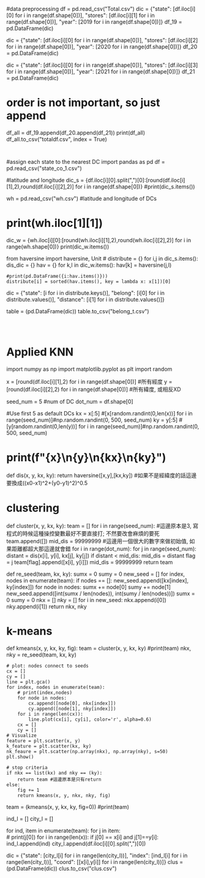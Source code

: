 #data preprocessing
df = pd.read_csv("Total.csv")
dic = {"state": [df.iloc[i][0] for i in range(df.shape[0])],
       "stores": [df.iloc[i][1] for i in range(df.shape[0])],
       "year": [2019 for i in range(df.shape[0])]}
df_19 = pd.DataFrame(dic)

dic = {"state": [df.iloc[i][0] for i in range(df.shape[0])],
       "stores": [df.iloc[i][2] for i in range(df.shape[0])],
       "year": [2020 for i in range(df.shape[0])]}
df_20 = pd.DataFrame(dic)

dic = {"state": [df.iloc[i][0] for i in range(df.shape[0])],
       "stores": [df.iloc[i][3] for i in range(df.shape[0])],
       "year": [2021 for i in range(df.shape[0])]}
df_21 = pd.DataFrame(dic)

# order is not important, so just append
df_all = df_19.append(df_20.append(df_21))
print(df_all)
df_all.to_csv("totaldf.csv", index = True)
```


```
#assign each state to the nearest DC
import pandas as pd
df = pd.read_csv("state_co_1.csv")

#latitude and longitude
dic_s = {df.iloc[i][0].split(",")[0]:[round(df.iloc[i][1],2),round(df.iloc[i][2],2)] for i in range(df.shape[0])} 
#print(dic_s.items())

wh = pd.read_csv("wh.csv") #latitude and longitude of DCs
# print(wh.iloc[1][1])
dic_w = {wh.iloc[i][0]:[round(wh.iloc[i][1],2),round(wh.iloc[i][2],2)] for i in range(wh.shape[0])}
print(dic_w.items())

from haversine import haversine, Unit #
distribute = {}
for i,j in dic_s.items(): 
    dis_dic = {}
    hav = {} 
    for k,l in dic_w.items():
        hav[k] = haversine(j,l) 
				
    #print(pd.DataFrame({i:hav.items()}))
    distribute[i] = sorted(hav.items(), key = lambda x: x[1])[0]


dic = {"state": [i for i in distribute.keys()],
       "belong": [i[0] for i in distribute.values()],
       "distance": [i[1] for i in distribute.values()]}

table = (pd.DataFrame(dic))
table.to_csv("belong_t.csv")
```



```
# Applied KNN
import numpy as np
import matplotlib.pyplot as plt
import random

x = [round(df.iloc[i][1],2) for i in range(df.shape[0])] #所有經度
y = [round(df.iloc[i][2],2) for i in range(df.shape[0])] #所有緯度, 或相反XD

seed_num = 5  #num of DC
dot_num = df.shape[0] 

#Use first 5 as default DCs
kx = x[:5] #[x[random.randint(0,len(x))] for i in range(seed_num)]#np.random.randint(0, 500, seed_num)
ky = y[:5] #[y[random.randint(0,len(y))] for i in range(seed_num)]#np.random.randint(0, 500, seed_num)
# print(f"{x}\n{y}\n{kx}\n{ky}")


def dis(x, y, kx, ky):
    return haversine([x,y],[kx,ky]) #如果不是經緯度的話這邊要換成((x0-x1)^2+(y0-y1)^2)^0.5

# clustering
def cluster(x, y, kx, ky):
    team = []
    for i in range(seed_num):  #這邊原本是3, 寫程式的時候這種操控變數最好不要直接打; 不然要改會麻煩的要死
        team.append([])
    mid_dis = 99999999  #這邊用一個很大的數字來做初始值, 如果距離都超大那這邊就會錯
    for i in range(dot_num):
        for j in range(seed_num):
            distant = dis(x[i], y[i], kx[j], ky[j])
            if distant < mid_dis:
                mid_dis = distant
                flag = j
        team[flag].append([x[i], y[i]])
        mid_dis = 99999999
    return team

def re_seed(team, kx, ky):
    sumx = 0
    sumy = 0
    new_seed = []
    for index, nodes in enumerate(team):
        if nodes == []:
            new_seed.append([kx[index], ky[index]])
        for node in nodes:
            sumx += node[0]
            sumy += node[1]
        new_seed.append([int(sumx / len(nodes)), int(sumy / len(nodes))])
        sumx = 0
        sumy = 0
    nkx = []
    nky = []
    for i in new_seed:
        nkx.append(i[0])
        nky.append(i[1])
    return nkx, nky

# k-means 
def kmeans(x, y, kx, ky, fig):
    team = cluster(x, y, kx, ky)
    #print(team)
    nkx, nky = re_seed(team, kx, ky)

    # plot: nodes connect to seeds
    cx = []
    cy = []
    line = plt.gca()
    for index, nodes in enumerate(team):
        # print(index,nodes)
        for node in nodes:
            cx.append([node[0], nkx[index]])
            cy.append([node[1], nky[index]])
        for i in range(len(cx)):
            line.plot(cx[i], cy[i], color='r', alpha=0.6)
        cx = []
        cy = []
    # Visualize
    feature = plt.scatter(x, y)
    k_feature = plt.scatter(kx, ky)
    nk_feaure = plt.scatter(np.array(nkx), np.array(nky), s=50)
    plt.show()

    # stop criteria
    if nkx == list(kx) and nky == (ky):
        return team #這邊原本是只有return
    else:
        fig += 1
        return kmeans(x, y, nkx, nky, fig)

team = (kmeans(x, y, kx, ky, fig=0))
#print(team)

ind_l = []
city_l = []

for ind, item in enumerate(team): 
    for j in item:        
        # print(j[0])
        for i in range(len(x)): 
            if j[0] == x[i] and j[1]==y[i]: 
                ind_l.append(ind)
                city_l.append(df.iloc[i][0].split(",")[0])

dic = {"state": [city_l[i] for i in range(len(city_l))],
       "index": [ind_l[i] for i in range(len(city_l))],
       "coord": [[x[i],y[i]] for i in range(len(city_l))]}
clus = (pd.DataFrame(dic))
clus.to_csv("clus.csv")
```

